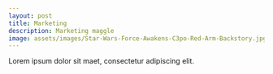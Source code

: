 ```yaml
---
layout: post
title: Marketing
description: Marketing maggle
image: assets/images/Star-Wars-Force-Awakens-C3po-Red-Arm-Backstory.jpg
---
```


Lorem ipsum dolor sit maet, consectetur adipiscing elit.
